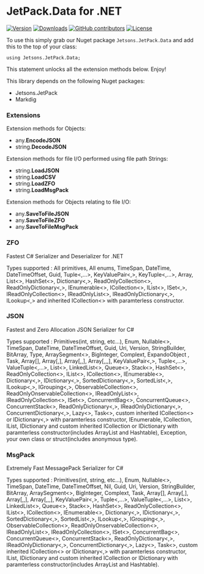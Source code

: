# JetPack.Data for .NET

[![Version](https://img.shields.io/nuget/vpre/Jetsons.JetPack.Data.svg)](https://www.nuget.org/packages/Jetsons.JetPack.Data)
[![Downloads](https://img.shields.io/nuget/dt/Jetsons.JetPack.Data.svg)](https://www.nuget.org/packages/Jetsons.JetPack.Data)
[![GitHub contributors](https://img.shields.io/github/contributors/jetsons/JetPack.Data.Net.svg)](https://github.com/jetsons/JetPack.Data.Net/graphs/contributors)
[![License](https://img.shields.io/github/license/jetsons/JetPack.Data.Net.svg)](https://github.com/jetsons/JetPack.Data.Net/blob/master/LICENSE)

To use this simply grab our Nuget package `Jetsons.JetPack.Data` and add this to the top of your class:

    using Jetsons.JetPack.Data;
	
This statement unlocks all the extension methods below. Enjoy!

This library depends on the following Nuget packages:

- Jetsons.JetPack
- Markdig

### Extensions

Extension methods for Objects:

- any.**EncodeJSON**
- string.**DecodeJSON**

Extension methods for file I/O performed using file path Strings:

- string.**LoadJSON**
- string.**LoadCSV**
- string.**LoadZFO**
- string.**LoadMsgPack**

Extension methods for Objects relating to file I/O:

- any.**SaveToFileJSON**
- any.**SaveToFileZFO**
- any.**SaveToFileMsgPack**


### ZFO

Fastest C# Serializer and Deserializer for .NET

Types supported : All primitives, All enums, TimeSpan, DateTime, DateTimeOffset, Guid, Tuple<,...>, KeyValuePair<,>, KeyTuple<,...>, Array, List<>, HashSet<>, Dictionary<,>, ReadOnlyCollection<>, ReadOnlyDictionary<,>, IEnumerable<>, ICollection<>, IList<>, ISet<,>, IReadOnlyCollection<>, IReadOnlyList<>, IReadOnlyDictionary<,>, ILookup<,> and inherited ICollection<> with paramterless constructor.

### JSON

Fastest and Zero Allocation JSON Serializer for C#

Types supported : Primitives(int, string, etc...), Enum, Nullable<>, TimeSpan, DateTime, DateTimeOffset, Guid, Uri, Version, StringBuilder, BitArray, Type, ArraySegment<>, BigInteger, Complext, ExpandoObject , Task, Array[], Array[,], Array[,,], Array[,,,], KeyValuePair<,>, Tuple<,...>, ValueTuple<,...>, List<>, LinkedList<>, Queue<>, Stack<>, HashSet<>, ReadOnlyCollection<>, IList<>, ICollection<>, IEnumerable<>, Dictionary<,>, IDictionary<,>, SortedDictionary<,>, SortedList<,>, ILookup<,>, IGrouping<,>, ObservableCollection<>, ReadOnlyOnservableCollection<>, IReadOnlyList<>, IReadOnlyCollection<>, ISet<>, ConcurrentBag<>, ConcurrentQueue<>, ConcurrentStack<>, ReadOnlyDictionary<,>, IReadOnlyDictionary<,>, ConcurrentDictionary<,>, Lazy<>, Task<>, custom inherited ICollection<> or IDictionary<,> with paramterless constructor, IEnumerable, ICollection, IList, IDictionary and custom inherited ICollection or IDictionary with paramterless constructor(includes ArrayList and Hashtable), Exception, your own class or struct(includes anonymous type).

### MsgPack

Extremely Fast MessagePack Serializer for C#

Types supported : Primitives(int, string, etc...), Enum, Nullable<>, TimeSpan, DateTime, DateTimeOffset, Nil, Guid, Uri, Version, StringBuilder, BitArray, ArraySegment<>, BigInteger, Complext, Task, Array[], Array[,], Array[,,], Array[,,,], KeyValuePair<,>, Tuple<,...>, ValueTuple<,...>, List<>, LinkedList<>, Queue<>, Stack<>, HashSet<>, ReadOnlyCollection<>, IList<>, ICollection<>, IEnumerable<>, Dictionary<,>, IDictionary<,>, SortedDictionary<,>, SortedList<,>, ILookup<,>, IGrouping<,>, ObservableCollection<>, ReadOnlyOnservableCollection<>, IReadOnlyList<>, IReadOnlyCollection<>, ISet<>, ConcurrentBag<>, ConcurrentQueue<>, ConcurrentStack<>, ReadOnlyDictionary<,>, IReadOnlyDictionary<,>, ConcurrentDictionary<,>, Lazy<>, Task<>, custom inherited ICollection<> or IDictionary<,> with paramterless constructor, IList, IDictionary and custom inherited ICollection or IDictionary with paramterless constructor(includes ArrayList and Hashtable).
